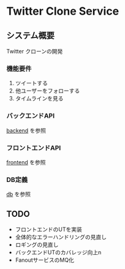 # Twitter Clone Service

## システム概要
Twitter クローンの開発

### 機能要件

1. ツイートする
2. 他ユーザーをフォローする
3. タイムラインを見る


### バックエンドAPI
[backend](backend) を参照

### フロントエンドAPI
[frontend](frontend) を参照

### DB定義
[db](db) を参照

## TODO
- フロントエンドのUTを実装
- 全体的なエラーハンドリングの見直し
- ロギングの見直し
- バックエンドUTのカバレッジ向上n
- FanoutサービスのMQ化